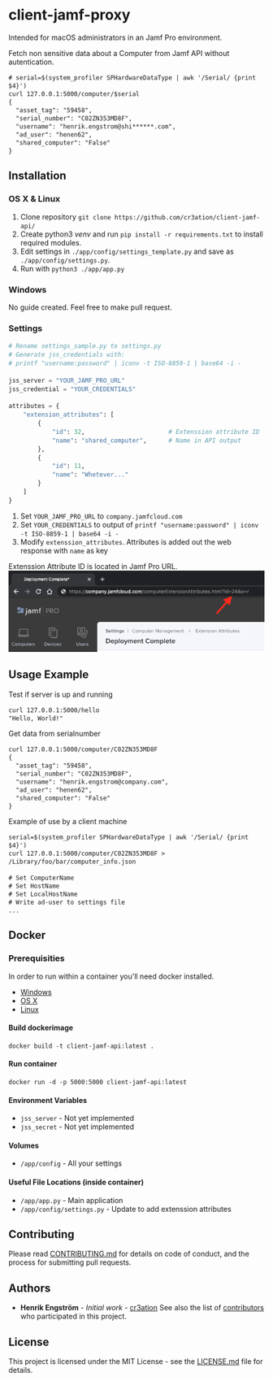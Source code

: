 # client-jamf-proxy

Intended for macOS administrators in an Jamf Pro environment.

Fetch non sensitive data about a Computer from Jamf API without autentication.
```shell
# serial=$(system_profiler SPHardwareDataType | awk '/Serial/ {print $4}')
curl 127.0.0.1:5000/computer/$serial
{
  "asset_tag": "59458", 
  "serial_number": "C02ZN353MD8F", 
  "username": "henrik.engstrom@shi******.com", 
  "ad_user": "henen62", 
  "shared_computer": "False"
}
```

## Installation

### OS X & Linux
1. Clone repository `git clone https://github.com/cr3ation/client-jamf-api/`
2. Create python3 *venv* and run `pip install -r requirements.txt` to install required modules.
3. Edit settings in `./app/config/settings_template.py` and save as `./app/config/settings.py`.
4. Run with `python3 ./app/app.py`

### Windows
No guide created. Feel free to make pull request.

### Settings
```python
# Rename settings_sample.py to settings.py
# Generate jss_credentials with:
# printf "username:password" | iconv -t ISO-8859-1 | base64 -i -

jss_server = "YOUR_JAMF_PRO_URL"            
jss_credential = "YOUR_CREDENTIALS"         

attributes = {
    "extension_attributes": [
        {
            "id": 32,                       # Extenssion attribute ID
            "name": "shared_computer",      # Name in API output
        },
        {
            "id": 11,
            "name": "Whetever..."
        }
    ]
}
```
1. Set `YOUR_JAMF_PRO_URL` to `company.jamfcloud.com`
2. Set `YOUR_CREDENTIALS` to output of `printf "username:password" | iconv -t ISO-8859-1 | base64 -i -`
3. Modify `extenssion_attributes`. Attributes is added out the web response with `name` as key

Extenssion Attribute ID is located in Jamf Pro URL.
![ExtenssionAttributes](https://github.com/cr3ation/client-jamf-api/blob/master/docs/img/extenssion_attributes_id.png)

## Usage Example
Test if server is up and running
```shell
curl 127.0.0.1:5000/hello
"Hello, World!"
```

Get data from serialnumber
```
curl 127.0.0.1:5000/computer/C02ZN353MD8F
{
  "asset_tag": "59458", 
  "serial_number": "C02ZN353MD8F", 
  "username": "henrik.engstrom@company.com", 
  "ad_user": "henen62", 
  "shared_computer": "False"
}
```

Example of use by a client machine
```
serial=$(system_profiler SPHardwareDataType | awk '/Serial/ {print $4}')
curl 127.0.0.1:5000/computer/C02ZN353MD8F > /Library/foo/bar/computer_info.json

# Set ComputerName
# Set HostName
# Set LocalHostName
# Write ad-user to settings file
...
```


## Docker
### Prerequisities
In order to run within a container you'll need docker installed.

* [Windows](https://docs.docker.com/windows/started)
* [OS X](https://docs.docker.com/mac/started/)
* [Linux](https://docs.docker.com/linux/started/)

#### Build dockerimage
```shell
docker build -t client-jamf-api:latest . 
```

#### Run container
```shell
docker run -d -p 5000:5000 client-jamf-api:latest
```

#### Environment Variables
* `jss_server` - Not yet implemented
* `jss_secret` - Not yet implemented

#### Volumes
* `/app/config` - All your settings

#### Useful File Locations (inside container)
* `/app/app.py` - Main application
* `/app/config/settings.py` - Update to add extenssion attributes

## Contributing
Please read [CONTRIBUTING.md](CONTRIBUTING.md) for details on code of conduct, and the process for submitting pull requests.

## Authors
* **Henrik Engström** - *Initial work* - [cr3ation](https://github.com/cr3ation)
See also the list of [contributors](https://github.com/cr3ation/client-jamf-api/contributors) who 
participated in this project.

## License
This project is licensed under the MIT License - see the [LICENSE.md](LICENSE.md) file for details.
